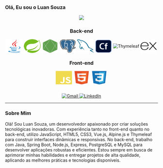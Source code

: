 ### Olá, Eu sou o Luan Souza

<div align="center">
    <a href="https://github.com/LUANSSA">
        <img height="195em" src="https://github-readme-stats.vercel.app/api/top-langs/?username=LUANSSA&layout=compact&langs_count=16&theme=dracula"/>
    </a>
</div>

<div align="center">
    <h3>Back-end</h3>
    <img align="center" title="Java" alt="Java" height="45" width="55" src="https://raw.githubusercontent.com/devicons/devicon/master/icons/java/java-original.svg">
    <img align="center" title="Spring Boot" alt="Spring Boot" height="45" width="55" src="https://raw.githubusercontent.com/devicons/devicon/master/icons/spring/spring-original.svg">
    <img align="center" title="Node.js" alt="Node.js" height="45" width="55" src="https://raw.githubusercontent.com/devicons/devicon/master/icons/nodejs/nodejs-plain.svg">
    <img align="center" title="PostgreSQL" alt="PostgreSQL" height="45" width="55" src="https://raw.githubusercontent.com/devicons/devicon/master/icons/postgresql/postgresql-original.svg">
    <img align="center" title="MySQL" alt="MySQL" height="45" width="55" src="https://raw.githubusercontent.com/devicons/devicon/master/icons/mysql/mysql-original.svg">
    <img align="center" title="ColdFusion" alt="ColdFusion" height="45" width="55" src="https://github.com/LUANSSA/LUANSSA/blob/main/cf.svg">
    <img align="center" title="Thymeleaf" alt="Thymeleaf" height="45" width="55" src="https://www.thymeleaf.org/doc/images/thymeleaf.png">
    <img align="center" title="Express" alt="Express" height="45" width="55" src="https://raw.githubusercontent.com/devicons/devicon/master/icons/express/express-original.svg">
</div>

<div align="center">
    <h3>Front-end</h3>
    <img align="center" title="JavaScript" alt="JavaScript" height="45" width="55" src="https://raw.githubusercontent.com/devicons/devicon/master/icons/javascript/javascript-plain.svg">
    <img align="center" title="HTML5" alt="HTML5" height="45" width="55" src="https://raw.githubusercontent.com/devicons/devicon/master/icons/html5/html5-original.svg">
    <img align="center" title="CSS3" alt="CSS3" height="45" width="55" src="https://raw.githubusercontent.com/devicons/devicon/master/icons/css3/css3-original.svg">
</div>

##

<div align="center">
    <a href="mailto:alunoluansenai@gmail.com">
        <img src="https://img.shields.io/badge/-Gmail-%23333?style=for-the-badge&logo=gmail&logoColor=red" alt="Gmail">
    </a>
    <a href="https://www.linkedin.com/in/lualuanssa" target="_blank">
        <img src="https://img.shields.io/badge/-LinkedIn-%230077B5?style=for-the-badge&logo=linkedin&logoColor=white" alt="LinkedIn">
    </a>
</div>

---

### Sobre Mim

Olá! Sou Luan Souza, um desenvolvedor apaixonado por criar soluções tecnológicas inovadoras. Com experiência tanto no front-end quanto no back-end, utilizo JavaScript, HTML5, CSS3, Vue.js, Alpine.js e Thymeleaf para construir interfaces dinâmicas e responsivas. No back-end, trabalho com Java, Spring Boot, Node.js, Express, PostgreSQL e MySQL para desenvolver aplicações robustas e eficientes. Estou sempre em busca de aprimorar minhas habilidades e entregar projetos de alta qualidade, aplicando as melhores práticas e tecnologias disponíveis.

